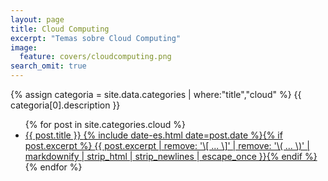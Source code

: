 ```yaml
---
layout: page
title: Cloud Computing
excerpt: "Temas sobre Cloud Computing"
image:
  feature: covers/cloudcomputing.png
search_omit: true
---
```


{% assign categoria = site.data.categories | where:"title","cloud" %}
{{ categoria[0].description }}

<ul class="post-list">
{% for post in site.categories.cloud %}
  <li><article><a href="{{ site.url }}{{ post.url }}">{{ post.title }} <span class="entry-date"><time datetime="{{ post.date | date_to_xmlschema }}">{% include date-es.html date=post.date %}</time></span>{% if post.excerpt %} <span class="excerpt">{{ post.excerpt | remove: '\[ ... \]' | remove: '\( ... \)' | markdownify | strip_html | strip_newlines | escape_once }}</span>{% endif %}</a></article></li>
{% endfor %}
</ul>
